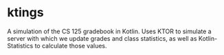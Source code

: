 # ktings
A simulation of the CS 125 gradebook in Kotlin.  Uses KTOR to simulate a server with which we update grades and class statistics, as well as Kotlin-Statistics to calculate those values.